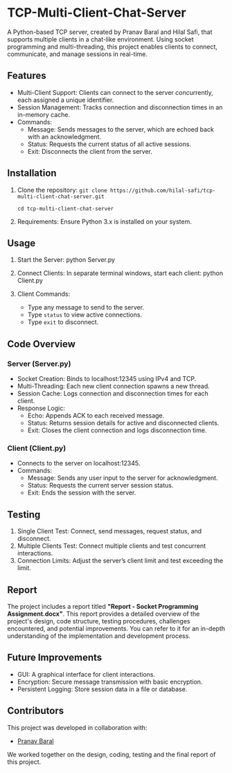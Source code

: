 # TCP-Multi-Client-Chat-Server

A Python-based TCP server, created by Pranav Baral and Hilal Safi, that supports multiple clients in a chat-like environment. Using socket programming and multi-threading, this project enables clients to connect, communicate, and manage sessions in real-time.

## Features

- Multi-Client Support: Clients can connect to the server concurrently, each assigned a unique identifier.
- Session Management: Tracks connection and disconnection times in an in-memory cache.
- Commands:
  - Message: Sends messages to the server, which are echoed back with an acknowledgment.
  - Status: Requests the current status of all active sessions.
  - Exit: Disconnects the client from the server.
  
## Installation

1. Clone the repository:
   ```git clone https://github.com/hilal-safi/tcp-multi-client-chat-server.git```
   
   ```cd tcp-multi-client-chat-server```

3. Requirements: Ensure Python 3.x is installed on your system.

## Usage

1. Start the Server:
   python Server.py

2. Connect Clients:
   In separate terminal windows, start each client:
   python Client.py

3. Client Commands:
   - Type any message to send to the server.
   - Type `status` to view active connections.
   - Type `exit` to disconnect.

## Code Overview

### Server (Server.py)

- Socket Creation: Binds to localhost:12345 using IPv4 and TCP.
- Multi-Threading: Each new client connection spawns a new thread.
- Session Cache: Logs connection and disconnection times for each client.
- Response Logic:
  - Echo: Appends ACK to each received message.
  - Status: Returns session details for active and disconnected clients.
  - Exit: Closes the client connection and logs disconnection time.

### Client (Client.py)

- Connects to the server on localhost:12345.
- Commands:
  - Message: Sends any user input to the server for acknowledgment.
  - Status: Requests the current server session status.
  - Exit: Ends the session with the server.

## Testing

1. Single Client Test: Connect, send messages, request status, and disconnect.
2. Multiple Clients Test: Connect multiple clients and test concurrent interactions.
3. Connection Limits: Adjust the server’s client limit and test exceeding the limit.

## Report

The project includes a report titled **"Report - Socket Programming Assignment.docx"**. This report provides a detailed overview of the project's design, code structure, testing procedures, challenges encountered, and potential improvements. You can refer to it for an in-depth understanding of the implementation and development process.

## Future Improvements

- GUI: A graphical interface for client interactions.
- Encryption: Secure message transmission with basic encryption.
- Persistent Logging: Store session data in a file or database.

## Contributors

This project was developed in collaboration with:

- [Pranav Baral](https://github.com/pranavCSclass)

We worked together on the design, coding, testing and the final report of this project.

